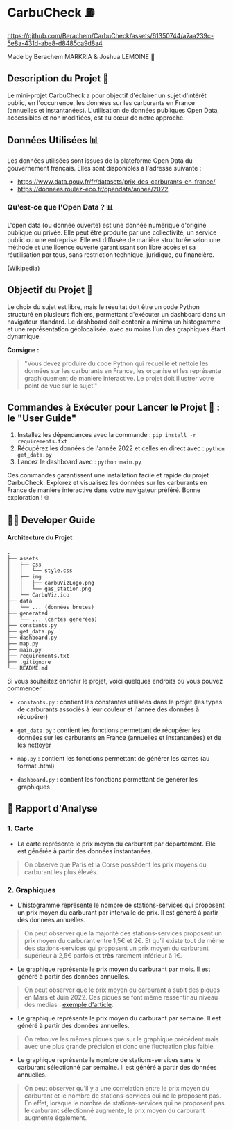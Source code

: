 # CarbuCheck ⛽️



https://github.com/Berachem/CarbuCheck/assets/61350744/a7aa239c-5e8a-431d-abe8-d8485ca9d8a4

Made by Berachem MARKRIA & Joshua LEMOINE 🤩


## Description du Projet 🚀

Le mini-projet CarbuCheck a pour objectif d'éclairer un sujet d'intérêt public, en l'occurrence, les données sur les carburants en France (annuelles et instantanées). L'utilisation de données publiques Open Data, accessibles et non modifiées, est au cœur de notre approche.

## Données Utilisées 📊

Les données utilisées sont issues de la plateforme Open Data du gouvernement français. Elles sont disponibles à l'adresse suivante : 

- https://www.data.gouv.fr/fr/datasets/prix-des-carburants-en-france/
- https://donnees.roulez-eco.fr/opendata/annee/2022

### Qu'est-ce que l'Open Data ? 📊

L'open data (ou donnée ouverte) est une donnée numérique d'origine publique ou privée. Elle peut être produite par une collectivité, un service public ou une entreprise. Elle est diffusée de manière structurée selon une méthode et une licence ouverte garantissant son libre accès et sa réutilisation par tous, sans restriction technique, juridique, ou financière.

(Wikipedia)

## Objectif du Projet 🎯

Le choix du sujet est libre, mais le résultat doit être un code Python structuré en plusieurs fichiers, permettant d'exécuter un dashboard dans un navigateur standard. Le dashboard doit contenir a minima un histogramme et une représentation géolocalisée, avec au moins l'un des graphiques étant dynamique.

__Consigne :__

> "Vous devez produire du code Python qui recueille et nettoie les données sur les carburants en France, les organise et les représente graphiquement de manière interactive. Le projet doit illustrer votre point de vue sur le sujet."

## Commandes à Exécuter pour Lancer le Projet 🚀 : le "User Guide"

1. Installez les dépendances avec la commande : 
`pip install -r requirements.txt`
2. Récupérez les données de l'année 2022 et celles en direct avec : 
`python get_data.py`
3. Lancez le dashboard avec : 
`python main.py`

Ces commandes garantissent une installation facile et rapide du projet CarbuCheck. Explorez et visualisez les données sur les carburants en France de manière interactive dans votre navigateur préféré. Bonne exploration ! 🌐

## 🧑‍💻 Developer Guide

#### Architecture du Projet

```
.
├── assets
│   ├── css
│   │   └── style.css
│   ├── img
│   │   ├── carbuVizLogo.png
│   │   └── gas_station.png
│   └── CarbuViz.ico
├── data
│   └── ... (données brutes)
├── generated
│   └── ... (cartes générées)
├── constants.py
├── get_data.py
├── dashboard.py
├── map.py
├── main.py
├── requirements.txt
├── .gitignore
└── README.md
```

Si vous souhaitez enrichir le projet, voici quelques endroits où vous pouvez commencer :

- `constants.py` : contient les constantes utilisées dans le projet (les types de carburants associés à leur couleur et l'année des données à récupérer)

- `get_data.py` : contient les fonctions permettant de récupérer les données sur les carburants en France (annuelles et instantanées) et de les nettoyer

- `map.py` : contient les fonctions permettant de générer les cartes (au format .html)

- `dashboard.py` : contient les fonctions permettant de générer les graphiques 


## 🧐 Rapport d'Analyse

### 1. Carte

- La carte représente le prix moyen du carburant par département. Elle est générée à partir des données instantanées. 
> On observe que Paris et la Corse possèdent les prix moyens du carburant les plus élevés. 

### 2. Graphiques

- L'histogramme représente le nombre de stations-services qui proposent un prix moyen du carburant par intervalle de prix. Il est généré à partir des données annuelles.
>On peut observer que la majorité des stations-services proposent un prix moyen du carburant entre 1,5€ et 2€. Et qu'il existe tout de même des stations-services qui proposent un prix moyen du carburant supérieur à 2,5€ parfois et __très__ rarement inférieur à 1€.

- Le graphique représente le prix moyen du carburant par mois. Il est généré à partir des données annuelles.
> On peut observer que le prix moyen du carburant a subit des piques en Mars et Juin 2022. Ces piques se font même ressentir au niveau des médias : [exemple d'article](https://www.turbo.fr/actualite-automobile/carburants-les-prix-senvolent-le-diesel-depasse-largement-les-2-euros-184722).

- Le graphique représente le prix moyen du carburant par semaine. Il est généré à partir des données annuelles.
> On retrouve les mêmes piques que sur le graphique précédent mais avec une plus grande précision et donc une fluctuation plus faible.

- Le graphique représente le nombre de stations-services sans le carburant sélectionné par semaine. Il est généré à partir des données annuelles.
> On peut observer qu'il y a une correlation entre le prix moyen du carburant et le nombre de stations-services qui ne le proposent pas. En effet, lorsque le nombre de stations-services qui ne proposent pas le carburant sélectionné augmente, le prix moyen du carburant augmente également.






